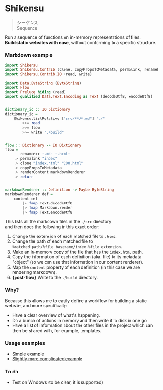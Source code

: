 # Shīkensu

> シーケンス    
> Sequence

Run a sequence of functions on in-memory representations of files.  
__Build static websites with ease__, without conforming to a specific structure.



### Markdown example


```haskell
import Shikensu
import Shikensu.Contrib (clone, copyPropsToMetadata, permalink, renameExt, renderContent)
import Shikensu.Contrib.IO (read, write)

import Data.ByteString (ByteString)
import Flow
import Prelude hiding (read)
import qualified Data.Text.Encoding as Text (decodeUtf8, encodeUtf8)


dictionary_io :: IO Dictionary
dictionary_io =
    Shikensu.listRelative ["src/**/*.md"] "./"
        >>= read
        >>= flow
        >>= write "./build"


flow :: Dictionary -> IO Dictionary
flow =
       renameExt ".md" ".html"
    .> permalink "index"
    .> clone "index.html" "200.html"
    .> copyPropsToMetadata
    .> renderContent markdownRenderer
    .> return


markdownRenderer :: Definition -> Maybe ByteString
markdownRenderer def =
    content def
        |> fmap Text.decodeUtf8
        |> fmap Markdown.render
        |> fmap Text.encodeUtf8
```

This lists all the markdown files in the `./src` directory  
and then does the following in this exact order:

1. Change the extension of each matched file to `.html`.
2. Change the path of each matched file to `%matched_path/%file_basename/index.%file_extension`.
3. Make an in-memory copy of the file that has the `index.html` path.
4. Copy the information of each definition (aka. file) to its metadata "object"
   (so we can use that information in our content renderer).
5. Map the `content` property of each definition
   (in this case we are rendering markdown).
6. __{post-flow}__ Write to the `./build` directory.



### Why?

Because this allows me to easily define a workflow for building a static website, and more specifically:

- Have a clear overview of what's happening.
- Do a bunch of actions in memory and then write it to disk in one go.
- Have a list of information about the other files in the project which can then be shared with, for example, templates.



### Usage examples

- [Simple example](https://github.com/icidasset/ongaku-ryoho/blob/47139dd903494beccb9d18bb23261ae85f7d510e/system/Main.hs#L17)
- [Slightly more complicated example](https://github.com/icidasset/icidasset/blob/4a439b3c4320c9efdf65b6456604462bb39bceaa/system/Main.hs#L36)



### To do

- Test on Windows (to be clear, it is supported)
